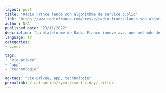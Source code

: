 ```yaml
---
layout: post
title: "Radio France lance son algorithme de service public"
link: "https://www.radiofrance.com/presse/radio-france-lance-son-algorithme-de-service-public"
author: N/A
published_date: "23/11/2022"
description: "La plateforme de Radio France innove avec une méthode de recommandation inédite de ses contenus, mettant l’accent autant sur la découverte que sur la performance ! Un nouvel algorithme dont la particularité repose sur la recommandation hybride : un juste équilibre entre l’efficacité algorithmique et la finesse des choix de l’équipe éditoriale."
language: fr
categories:
- Liens

tags:
- "vie-privée"
- "app"
- "technologie"

og-tags: "vie-privée, app, technologie"
permalink: /:categories/:year/:month/:day/:title/
---
```

